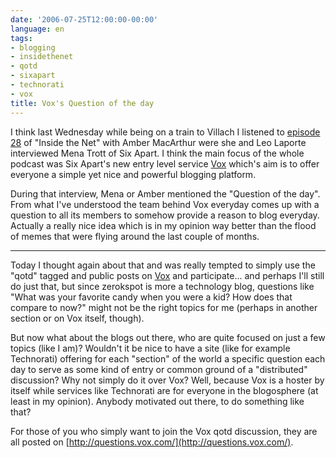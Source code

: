 ```yaml
---
date: '2006-07-25T12:00:00-00:00'
language: en
tags:
- blogging
- insidethenet
- qotd
- sixapart
- technorati
- vox
title: Vox's Question of the day
---
```



I think last Wednesday while being on a train to Villach I listened to [episode 28](http://www.twit.tv/itn/mena_trott_of_six_apart) of "Inside the Net" with Amber MacArthur were she and Leo Laporte interviewed Mena Trott of Six Apart. I think the main focus of the whole podcast was Six Apart's new entry level service [Vox](http://vox.com) which's aim is to offer everyone a simple yet nice and powerful blogging platform.

During that interview, Mena or Amber mentioned the "Question of the day". From what I've understood the team behind Vox everyday comes up with a question to all its members to somehow provide a reason to blog everyday. Actually a really nice idea which is in my opinion way better than the flood of memes that were flying around the last couple of months.

-------------------------------



Today I thought again about that and was really tempted to simply use the "qotd" tagged and public posts on [Vox](http://www.vox.com/explore/posts/tags/qotd/) and participate... and perhaps I'll still do just that, but since zerokspot is more a technology blog, questions like "What was your favorite candy when you were a kid? How does that compare to now?" might not be the right topics for me (perhaps in another section or on Vox itself, though). 

But now what about the blogs out there, who are quite focused on just a few topics (like I am)? Wouldn't it be nice to have a site (like for example Technorati) offering for each "section" of the world a specific question each day to serve as some kind of entry or common ground of a "distributed" discussion? Why not simply do it over Vox? Well, because Vox is a hoster by itself while services like Technorati are for everyone in the blogosphere (at least in my opinion). Anybody motivated out there, to do something like that?

For those of you who simply want to join the Vox qotd discussion, they are all posted on [http://questions.vox.com/](http://questions.vox.com/).